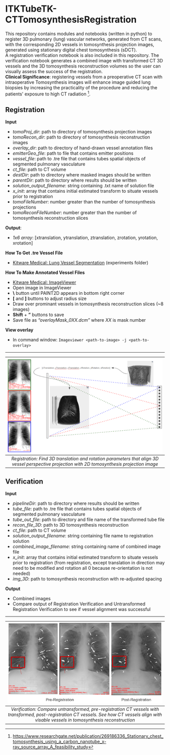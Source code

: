 # ITKTubeTK-CTTomosynthesisRegistration

This repository contains modules and notebooks (written in python) to register 3D pulmonary (lung) vascular networks, generated from CT scans, with the corresponding 2D vessels in tomosynthesis projection images, generated using stationary digital chest tomosynthesis (sDCT).\
A registration verification notebook is also included in this repository.  The verification notebook generates a combined image with transformed CT 3D vessels and the 3D tomosynthesis reconstruction volumes so the user can visually assess the success of the registration.\
**Clinical Significance**: registering vessels from a preoperative CT scan with intraoperative Tomosynthesis images will enhance image guided lung biopsies by increasing the practicality of the procedure and reducing the patients' exposure to high CT radiation [^1].

## Registration

**Input**
- *tomoProj_dir*: path to directory of tomosynthesis projection images
- *tomoRecon_dir*: path to directory of tomosynthesis reconstruction images
- *overlay_dir*: path to directory of hand-drawn vessel annotation files
- *emitterGeo_file*: path to file that contains emitter positions
- *vessel_file*: path to .tre file that contains tubes spatial objects of segmented pulmonary vasculature
- *ct_file*: path to CT volume
- *destDir*: path to directory where masked images should be written
- *parentDir*: path to directory where results should be written 
- *solution_output_filename*: string containing .txt name of solution file
- *x_init*: array that contains initial estimated transform to situate vessels prior to registration
- *tomoFileNumber*: number greater than the number of tomosynthesis projections
- *tomoReconFileNumber*: number greater than the number of tomosynthesis reconstruction slices

**Output**:
- *1x6 array*: [xtranslation, ytranslation, ztranslation, zrotation, yrotation, xrotation]

**How To Get .tre Vessel File**
- 	[Kitware Medical: Lung Vessel Segmentation](https://www.example.comhttps://github.com/KitwareMedical/ITKTubeTK-CTLungs) (experiments folder)

**How To Make Annotated Vessel Files**
- [Kitware Medical: ImageViewer](https://github.com/KitwareMedical/ImageViewer) 
- Open image in ImageViewer
- **\\** button until PAINT2D appears in bottom right corner
- **\[** and **\]** buttons to adjust radius size
- Draw over prominant vessels in tomosynthesis reconstruction slices (~8 images)
- **Shift** + **”** buttons to save
- Save file as *“overlayMask_0XX.dcm”* where *XX* is mask number

**View overlay**
- In command window: ```Imageviewer <path-to-image> -j <path-to-overlay>```

___
| ![Registration](ReadMeImages/ReadMe1.png)|
|:--:| 
| *Registration: Find 3D translation and rotation parameters that align 3D vessel perspective projection with 2D tomosynthesis projection image* |

## Verification

**Input**
- *pipelineDir*: path to directory where results should be written 
- *tube_file*: path to .tre file that contains tubes spatial objects of segmented pulmonary vasculature
- *tube_out_file*: path to directory and file name of the transformed tube file
- *recon_file_3D*: path to 3D tomosynthesis reconstruction
- *ct_file*: path to CT volume
- *solution_output_filename*: string containing file name to registration solution
- *combined_image_filename*: string containing name of combined image file
- *x_init*: array that contains initial estimated transform to situate vessels prior to registration (from registration, except translation in direction may need to be modified and rotation all 0 because re-orientation is not needed)
- *img_3D*: path to tomosynthesis reconstruction with re-adjusted spacing

**Output**
- Combined images
- Compare output of Registration Verification and Untransformed Registration Verification to see if vessel alignment was successful

---
| ![Verification](ReadMeImages/ReadMe2.png)|
|:--:| 
| *Verification: Compare untransformed, pre-registration CT vessels with transformed, post-registration CT vessels. See how CT vessels align with visable vessels in tomosynthesis reconstruction* |

[^1]: https://www.researchgate.net/publication/269186336_Stationary_chest_tomosynthesis_using_a_carbon_nanotube_x-ray_source_array_A_feasibility_study
